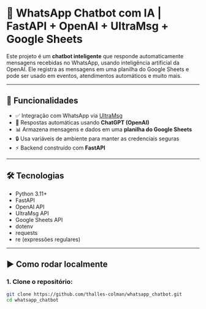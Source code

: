 # 🤖 WhatsApp Chatbot com IA | FastAPI + OpenAI + UltraMsg + Google Sheets

Este projeto é um **chatbot inteligente** que responde automaticamente mensagens recebidas no WhatsApp, usando inteligência artificial da OpenAI. Ele registra as mensagens em uma planilha do Google Sheets e pode ser usado em eventos, atendimentos automáticos e muito mais.

---

## 📌 Funcionalidades

- ✅ Integração com WhatsApp via [UltraMsg](https://app.ultramsg.com/)
- 🧠 Respostas automáticas usando **ChatGPT (OpenAI)**
- 📊 Armazena mensagens e dados em uma **planilha do Google Sheets**
- 🔒 Usa variáveis de ambiente para manter as credenciais seguras
- ⚡ Backend construído com **FastAPI**

---

## 🛠️ Tecnologias

- Python 3.11+
- FastAPI
- OpenAI API
- UltraMsg API
- Google Sheets API
- dotenv
- requests
- re (expressões regulares)

---

## ▶️ Como rodar localmente

### 1. Clone o repositório:

```bash
git clone https://github.com/thalles-colman/whatsapp_chatbot.git
cd whatsapp_chatbot
